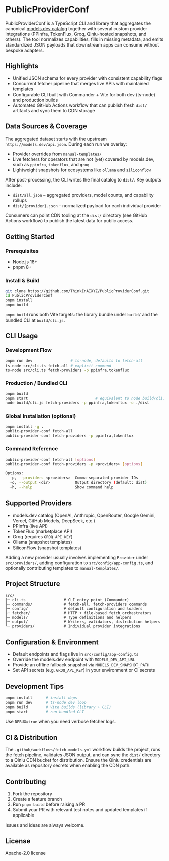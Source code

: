 # PublicProviderConf

PublicProviderConf is a TypeScript CLI and library that aggregates the canonical [models.dev catalog](https://models.dev/api.json) together with several custom provider integrations (PPInfra, TokenFlux, Groq, Qiniu-hosted snapshots, and others). The tool normalizes capabilities, fills in missing metadata, and emits standardized JSON payloads that downstream apps can consume without bespoke adapters.

## Highlights
- Unified JSON schema for every provider with consistent capability flags
- Concurrent fetcher pipeline that merges live APIs with maintained templates
- Configurable CLI built with Commander + Vite for both dev (ts-node) and production builds
- Automated GitHub Actions workflow that can publish fresh `dist/` artifacts and sync them to CDN storage

## Data Sources & Coverage
The aggregated dataset starts with the upstream `https://models.dev/api.json`. During each run we overlay:
- Provider overrides from `manual-templates/`
- Live fetchers for operators that are not (yet) covered by models.dev, such as `ppinfra`, `tokenflux`, and `groq`
- Lightweight snapshots for ecosystems like `ollama` and `siliconflow`

After post-processing, the CLI writes the final catalog to `dist/`. Key outputs include:
- `dist/all.json` – aggregated providers, model counts, and capability rollups
- `dist/{provider}.json` – normalized payload for each individual provider

Consumers can point CDN tooling at the `dist/` directory (see GitHub Actions workflow) to publish the latest data for public access.

## Getting Started

### Prerequisites
- Node.js 18+
- pnpm 8+

### Install & Build
```bash
git clone https://github.com/ThinkInAIXYZ/PublicProviderConf.git
cd PublicProviderConf
pnpm install
pnpm build
```
`pnpm build` runs both Vite targets: the library bundle under `build/` and the bundled CLI at `build/cli.js`.

## CLI Usage

### Development Flow
```bash
pnpm run dev                 # ts-node, defaults to fetch-all
ts-node src/cli.ts fetch-all # explicit command
ts-node src/cli.ts fetch-providers -p ppinfra,tokenflux
```

### Production / Bundled CLI
```bash
pnpm build
pnpm start                              # equivalent to node build/cli.js fetch-all
node build/cli.js fetch-providers -p ppinfra,tokenflux -o ./dist
```

### Global Installation (optional)
```bash
pnpm install -g .
public-provider-conf fetch-all
public-provider-conf fetch-providers -p ppinfra,tokenflux
```

### Command Reference
```bash
public-provider-conf fetch-all [options]
public-provider-conf fetch-providers -p <providers> [options]

Options:
  -p, --providers <providers>  Comma-separated provider IDs
  -o, --output <dir>           Output directory (default: dist)
  -h, --help                   Show command help
```

## Supported Providers
- models.dev catalog (OpenAI, Anthropic, OpenRouter, Google Gemini, Vercel, GitHub Models, DeepSeek, etc.)
- PPInfra (live API)
- TokenFlux (marketplace API)
- Groq (requires `GROQ_API_KEY`)
- Ollama (snapshot templates)
- SiliconFlow (snapshot templates)

Adding a new provider usually involves implementing `Provider` under `src/providers/`, adding configuration to `src/config/app-config.ts`, and optionally contributing templates to `manual-templates/`.

## Project Structure
```
src/
├─ cli.ts                 # CLI entry point (Commander)
├─ commands/              # fetch-all, fetch-providers commands
├─ config/                # default configuration and loaders
├─ fetcher/               # HTTP + file-based fetch orchestrators
├─ models/                # Type definitions and helpers
├─ output/                # Writers, validators, distribution helpers
└─ providers/             # Individual provider integrations
```

## Configuration & Environment
- Default endpoints and flags live in `src/config/app-config.ts`
- Override the models.dev endpoint with `MODELS_DEV_API_URL`
- Provide an offline fallback snapshot via `MODELS_DEV_SNAPSHOT_PATH`
- Set API secrets (e.g. `GROQ_API_KEY`) in your environment or CI secrets

## Development Tips
```bash
pnpm install      # install deps
pnpm run dev      # ts-node dev loop
pnpm build        # Vite builds (library + CLI)
pnpm start        # run bundled CLI
```
Use `DEBUG=true` when you need verbose fetcher logs.

## CI & Distribution
The `.github/workflows/fetch-models.yml` workflow builds the project, runs the fetch pipeline, validates JSON output, and can sync the `dist/` directory to a Qiniu CDN bucket for distribution. Ensure the Qiniu credentials are available as repository secrets when enabling the CDN path.

## Contributing
1. Fork the repository
2. Create a feature branch
3. Run `pnpm build` before raising a PR
4. Submit your PR with relevant test notes and updated templates if applicable

Issues and ideas are always welcome.

## License

Apache-2.0 license 

